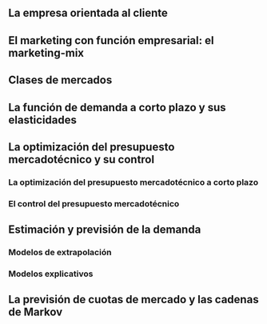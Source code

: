 ## La empresa orientada al cliente
## El marketing con función empresarial: el marketing-mix
## Clases de mercados
## La función de demanda a corto plazo y sus elasticidades
## La optimización del presupuesto mercadotécnico y su control
### La optimización del presupuesto mercadotécnico a corto plazo
### El control del presupuesto mercadotécnico
## Estimación y previsión de la demanda
### Modelos de extrapolación
### Modelos explicativos
## La previsión de cuotas de mercado y las cadenas de Markov
